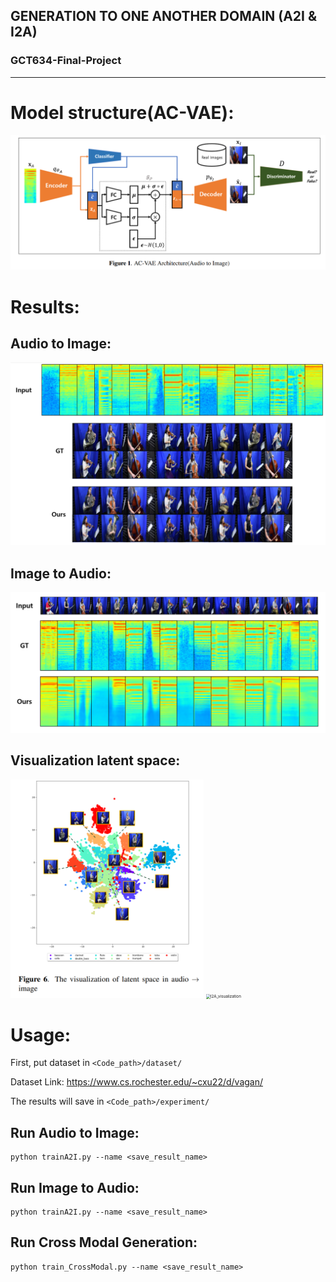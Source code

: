 

## GENERATION TO ONE ANOTHER DOMAIN (A2I & I2A)
### GCT634-Final-Project
----------
# Model structure(AC-VAE):



![model_sturcture](./figs/model_sturcture.png)

# Results:

## Audio to Image:

![A2I_output](./figs/A2I_output.png)



## Image to Audio:

![I2A_output](./figs/I2A_output.png)



## Visualization latent space:

<img src="./figs/A2I_visualization.png" alt="A2I_visualization" style="zoom:45%;" /> <img src="C:\Users\rlgns\OneDrive\문서\GitHub\GCT634-Final-Project\figs\I2A_visualization.png" alt="I2A_visualization" style="zoom: 45%;" />



# Usage:

First, put dataset in ```<Code_path>/dataset/```

Dataset Link: https://www.cs.rochester.edu/~cxu22/d/vagan/

The results will save in ```<Code_path>/experiment/```

## Run Audio to Image:

```
python trainA2I.py --name <save_result_name>
```
## Run Image to Audio:

```
python trainA2I.py --name <save_result_name>
```

## Run Cross Modal Generation:

```
python train_CrossModal.py --name <save_result_name>
```
